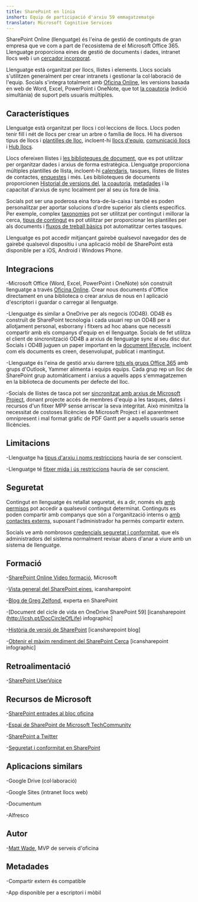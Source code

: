 ```yaml
---
title: SharePoint en línia
inshort: Equip de participació d'arxiu 59 emmagatzematge
translator: Microsoft Cognitive Services
---
```



SharePoint Online (llenguatge) és l'eina de gestió de continguts de gran empresa que ve com a part de l'ecosistema de el Microsoft Office 365. Llenguatge proporciona eines de gestió de documents i dades, intranet llocs web i un [cercador incorporat](http://icsh.pt/HowToSPSearch).

Llenguatge està organitzat per llocs, llistes i elements. Llocs socials s'utilitzen generalment per crear intranets i gestionar la col·laboració de l'equip. Socials s'integra totalment amb [Oficina Online](https://technet.microsoft.com/en-us/library/word-online-service-description.aspx), les versions basada en web de Word, Excel, PowerPoint i OneNote, que tot [la coautoria](http://icsh.pt/CoAuthoring) (edició simultània) de suport pels usuaris múltiples.

Característiques
---------

Llenguatge està organitzat per llocs i col·leccions de llocs. Llocs poden tenir fill i nét de llocs per crear un arbre o família de llocs. Hi ha diversos tipus de llocs i [plantilles de lloc](https://support.office.com/en-us/article/Using-templates-to-create-different-kinds-of-SharePoint-sites-449eccec-ff99-4cf3-b62e-dcfee37e8da4), incloent-hi [llocs d'equip](https://support.office.com/en-us/article/what-is-a-sharepoint-team-site-75545757-36c3-46a7-beed-0aaa74f0401e), [comunicació llocs](https://support.office.com/en-us/article/what-is-a-sharepoint-communication-site-94a33429-e580-45c3-a090-5512a8070732) i [Hub llocs](https://docs.microsoft.com/en-us/sharepoint/dev/features/hub-site/hub-site-overview).

Llocs ofereixen llistes i [les biblioteques de document](http://icsh.pt/SPDocLibs), que es pot utilitzar per organitzar dades i arxius de forma estratègica. Llenguatge proporciona múltiples plantilles de llista, incloent-hi [calendaris](https//icsh.pt/SPCalendars), tasques, llistes de llistes de contactes, [enquestes](http://icsh.pt/SPSurveyIntro) i més. Les biblioteques de documents proporcionen [Historial de versions del](http://icsh.pt/VersionHistory), [la coautoria](http://icsh.pt/CoAuthoring), [metadades](http://icsh.pt/MetadataGuide) i la capacitat d'arxius de sync localment per al seu ús fora de línia.

Socials pot ser una poderosa eina fora-de-la-caixa i també es poden personalitzar per aportar solucions d'ordre superior als clients específics. Per exemple, complex [taxonomies](http://sharepointmaven.com/2-ways-to-design-sharepoint-taxonomy-for-an-organization/) pot ser utilitzat per contingut i millorar la cerca, [tipus de contingut](https://technet.microsoft.com/en-us/library/cc262735.aspx) es pot utilitzar per proporcionar les plantilles per als documents i [fluxos de treball bàsics](http://sharepointmaven.com/4-things-to-do-before-creating-a-workflow-in-sharepoint-and-office-365/) pot automatitzar certes tasques.

Llenguatge es pot accedir mitjançant gairebé qualsevol navegador des de gairebé qualsevol dispositiu i una aplicació mòbil de SharePoint està disponible per a iOS, Android i Windows Phone.

Integracions
---------

-Microsoft Office (Word, Excel, PowerPoint i OneNote) són construït llenguatge a través [Oficina Online](https://technet.microsoft.com/en-us/library/word-online-service-description.aspx). Crear nous documents d'Office directament en una biblioteca o crear arxius de nous en l aplicació d'escriptori i guardar o carregar al llenguatge.

-Llenguatge és similar a OneDrive per als negocis (OD4B). OD4B és construït de SharePoint tecnologia i cada usuari rep un OD4B per a allotjament personal, esborrany i fitxers ad hoc abans que necessiti compartir amb els companys d'equip en el llenguatge. Socials de fet utilitza el client de sincronització OD4B a arxius de llenguatge sync al seu disc dur. Socials i OD4B juguen un paper important en la [document lifecycle](http://icsh.pt/DocCircleOfLife), incloent com els documents es creen, desenvolupat, publicat i mantingut.

-Llenguatge és l'eina de gestió arxiu darrere [tots els grups Office 365](http://icsh.pt/O365groups) amb grups d'Outlook, Yammer alimenta i equips equips. Cada grup rep un lloc de SharePoint grup automàticament i arxius a aquells apps s'emmagatzemen en la biblioteca de documents per defecte del lloc.

-Socials de llistes de tasca pot ser [sincronitzat amb arxius de Microsoft Project](http://icsh.pt/MPPtoSharePoint), donant projecte accés de membres d'equip a les tasques, dates i recursos d'un fitxer MPP sense arriscar la seva integritat. Això minimitza la necessitat de costoses llicències de Microsoft Project i el aparentment omnipresent i mal format gràfic de PDF Gantt per a aquells usuaris sense llicències.

Limitacions
---------

-Llenguatge ha [tipus d'arxiu i noms restriccions](http://icsh.pt/SPFileTypeLimits) hauria de ser conscient.

-Llenguatge té [fitxer mida i ús restriccions](http://icsh.pt/SPUseLimits) hauria de ser conscient.

Seguretat
---------

Contingut en llenguatge és retallat seguretat, és a dir, només els [amb permisos](http://icsh.pt/PermissionsInSP) pot accedir a qualsevol contingut determinat. Continguts es poden compartir amb companys que són a l'organització interns o [amb contactes externs](http://icsh.pt/ExternalSharing), suposant l'administrador ha permès compartir extern.

Socials ve amb nombrosos [credencials seguretat i conformitat](https://blogs.technet.microsoft.com/wbaer/2017/03/13/security-and-compliance-in-sharepoint-online-and-onedrive-for-business/), que els administradors del sistema normalment revisar abans d'anar a viure amb un sistema de llenguatge.

Formació
---------

-[SharePoint Online Video formació](https://support.office.com/en-us/article/SharePoint-Online-video-training-cb8ef501-84db-4427-ac77-ec2009fb8e23?ui=en-US&rs=en-US&ad=US), Microsoft

-[Vista general del SharePoint eines](http://icansharepoint.com/tools), icansharepoint

-[Blog de Greg Zelfond](http://sharepointmaven.com/blog-sharepoint-best-practices/), experta en SharePoint

-[Document del cicle de vida en OneDrive SharePoint 59] \[icansharepoint (http://icsh.pt/DocCircleOfLife)
    infographic\]

-[Història de versió de SharePoint](http://icsh.pt/VersionHistory)
    \[icansharepoint blog\]

-[Obtenir el màxim rendiment del SharePoint
    Cerca](http://icsh.pt/HowToSPSearch) \[icansharepoint infographic\]

Retroalimentació
---------

-[SharePoint UserVoice](https://sharepoint.uservoice.com/)

Recursos de Microsoft
---------

-[SharePoint entrades al bloc oficina](https://blogs.office.com/en-us/sharepoint/)

-[Espai de SharePoint de Microsoft TechCommunity](https://techcommunity.microsoft.com/t5/SharePoint/bd-p/SharePoint_General)

-[SharePoint a Twitter](https://twitter.com/sharepoint)

-[Seguretat i conformitat en SharePoint](https://blogs.technet.microsoft.com/wbaer/2017/03/13/security-and-compliance-in-sharepoint-online-and-onedrive-for-business/)


Aplicacions similars
--------------------

-Google Drive (col·laboració)

-Google Sites (intranet llocs web)

-Documentum

-Alfresco

Autor
---------

-[Matt Wade](https://www.linkedin.com/in/thatmattwade/), MVP de serveis d'oficina

Metadades
--------

-Compartir extern és compatible

-App disponible per a escriptori i mòbil

